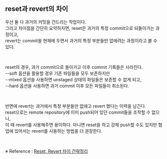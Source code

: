 ## reset과 revert의 차이

우선 둘 다 과거의 커밋을 건드리는 작업이다.  
그리고 차이점을 간단히 요약하자면, reset은 과거의 특정 commit으로 되돌아가는 과정이고,  
revert는 commit을 현재에 두면서 과거의 특정 부분들만 없애려는 과정이라고 볼 수 있다.

<br>

reset의 경우, 과거 commit으로 돌아가고 이후 commit 기록들은 사라진다.  
--soft 옵션을 활용할 경우 기존 파일들을 모두 보존하지만  
--mixed 옵션을 사용하면 unstaged 상태의 파일들은 보존할 수 없게 되고,  
--hard 옵션을 사용하면 과거 commit 이후 모든 파일들이 취소된다.

<br>

반면에 revert는 과거에서 특정 부분들만 없애고 revert 했다는 이력을 남긴다.  
reset으로는 remote repository에 이미 push되어 있던 commit들을 조작할 수 없으니,  
이 때 revert를 사용해주면 용이하다.
아니면 reset을 하고 강제 push할 수도 있지만 협업에 있어서는 revert를 사용하는 방법을 더 권장한다.

<br>

※ Reference : [Reset, Revert 차이 간략정리](https://youngest-programming.tistory.com/220)
